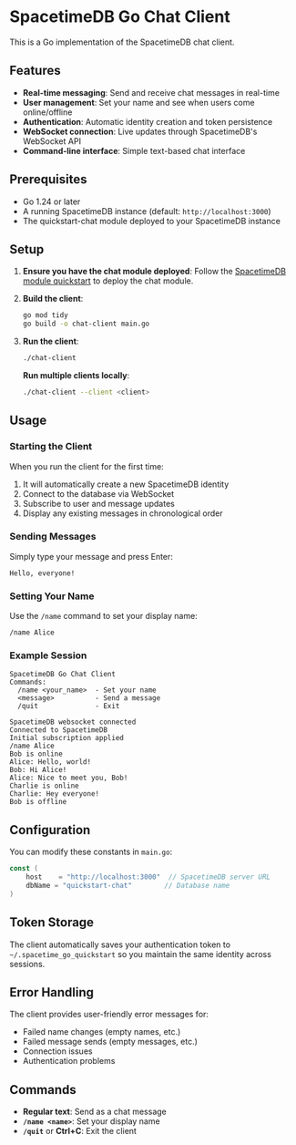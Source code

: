 # SpacetimeDB Go Chat Client

This is a Go implementation of the SpacetimeDB chat client.

## Features

- **Real-time messaging**: Send and receive chat messages in real-time
- **User management**: Set your name and see when users come online/offline
- **Authentication**: Automatic identity creation and token persistence
- **WebSocket connection**: Live updates through SpacetimeDB's WebSocket API
- **Command-line interface**: Simple text-based chat interface

## Prerequisites

- Go 1.24 or later
- A running SpacetimeDB instance (default: `http://localhost:3000`)
- The quickstart-chat module deployed to your SpacetimeDB instance

## Setup

1. **Ensure you have the chat module deployed**:
   Follow the [SpacetimeDB module quickstart](https://spacetimedb.com/docs/modules/c-sharp/quickstart) to deploy the chat module.

2. **Build the client**:
   ```bash
   go mod tidy
   go build -o chat-client main.go
   ```

3. **Run the client**:
   ```bash
   ./chat-client
   ```
   
   **Run multiple clients locally**:
   ```bash
   ./chat-client --client <client>
   ```

## Usage

### Starting the Client

When you run the client for the first time:

1. It will automatically create a new SpacetimeDB identity
2. Connect to the database via WebSocket
3. Subscribe to user and message updates
4. Display any existing messages in chronological order

### Sending Messages

Simply type your message and press Enter:
```
Hello, everyone!
```

### Setting Your Name

Use the `/name` command to set your display name:
```
/name Alice
```

### Example Session

```
SpacetimeDB Go Chat Client
Commands:
  /name <your_name>  - Set your name
  <message>          - Send a message
  /quit              - Exit

SpacetimeDB websocket connected
Connected to SpacetimeDB
Initial subscription applied
/name Alice
Bob is online
Alice: Hello, world!
Bob: Hi Alice!
Alice: Nice to meet you, Bob!
Charlie is online
Charlie: Hey everyone!
Bob is offline
```

## Configuration

You can modify these constants in `main.go`:

```go
const (
    host    = "http://localhost:3000"  // SpacetimeDB server URL
    dbName = "quickstart-chat"        // Database name
)
```

## Token Storage

The client automatically saves your authentication token to `~/.spacetime_go_quickstart` so you maintain the same identity across sessions.

## Error Handling

The client provides user-friendly error messages for:
- Failed name changes (empty names, etc.)
- Failed message sends (empty messages, etc.)
- Connection issues
- Authentication problems

## Commands

- **Regular text**: Send as a chat message
- **`/name <name>`**: Set your display name
- **`/quit`** or **Ctrl+C**: Exit the client
